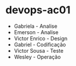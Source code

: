 # devops-ac01

* Gabriela - Analise
* Emerson - Analise
* Victor Enrico - Design
* Gabriel - Codificação
* Victor Sousa - Teste
* Wesley - Operação
